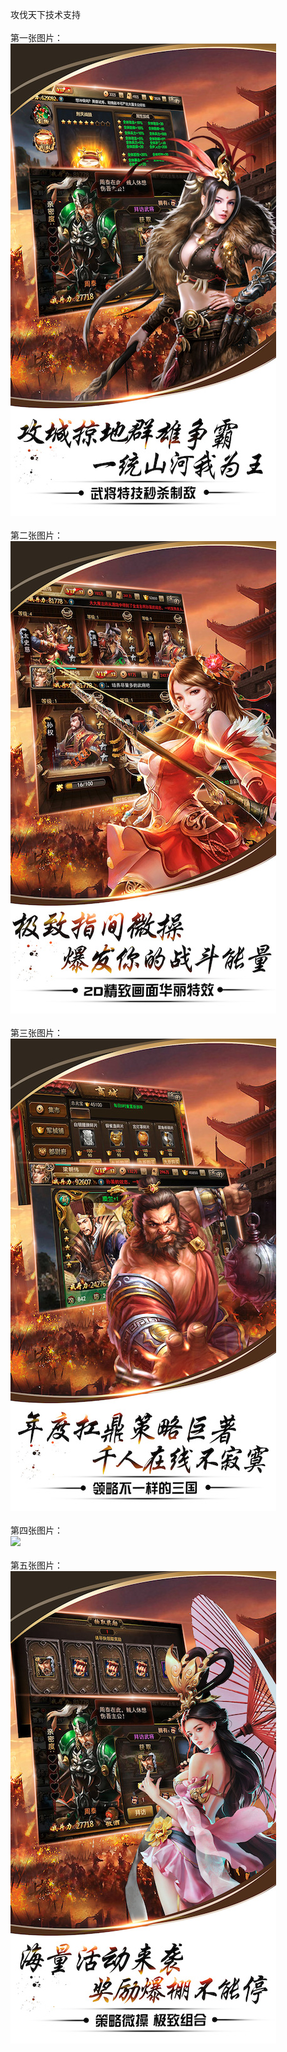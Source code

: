 攻伐天下技术支持</br></br>
第一张图片：</br>
![](https://github.com/chenzhan82842/chenzhan/blob/gftx/1.jpg?raw=true)</br></br>
第二张图片：</br>
![](https://github.com/chenzhan82842/chenzhan/blob/gftx/2.jpg?raw=true)</br></br>
第三张图片：</br>
![](https://github.com/chenzhan82842/chenzhan/blob/gftx/3.jpg?raw=true)</br></br>
第四张图片：</br>
![](hhttps://github.com/chenzhan82842/chenzhan/blob/gftx/4.jpg?raw=true)</br></br>
第五张图片：</br>
![](https://github.com/chenzhan82842/chenzhan/blob/gftx/5.jpg?raw=true)</br></br>

